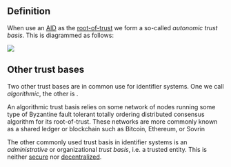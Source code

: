 ## Definition
When use an [AID](AID) as the [root-of-trust](root-of-trust) we form a so-called *autonomic trust basis*. This is diagrammed as follows:

![](https://github.com/weboftrust/WOT-terms/static/img/autonomic-trust-basis.png) 

## Other trust bases
Two other trust bases are in common use for identifier systems. One we call *algorithmic*, the other is . 

An algorithmic trust basis relies on some network of nodes running some type of Byzantine fault tolerant totally ordering distributed consensus algorithm for its root-of-trust. These networks are more commonly known as a shared ledger or blockchain such as Bitcoin, Ethereum, or Sovrin

The other commonly used trust basis in identifier systems is an *administrative* or organizational *trust basis*, i.e. a trusted entity. This is neither [secure](security) nor [decentralized](decentralized-identifier).
